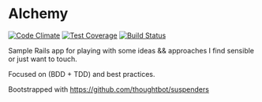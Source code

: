 # Alchemy

[![Code Climate](https://codeclimate.com/github/liptonshmidt/alchemy/badges/gpa.svg)](https://codeclimate.com/github/liptonshmidt/alchemy)
[![Test Coverage](https://codeclimate.com/github/liptonshmidt/alchemy/badges/coverage.svg)](https://codeclimate.com/github/liptonshmidt/alchemy/coverage)
[![Build Status](https://travis-ci.org/liptonshmidt/alchemy.svg?branch=master)](https://travis-ci.org/liptonshmidt/alchemy)


Sample Rails app for playing with some ideas && approaches I find sensible or just want to touch.

Focused on (BDD + TDD) and best practices.

Bootstrapped with <https://github.com/thoughtbot/suspenders>
